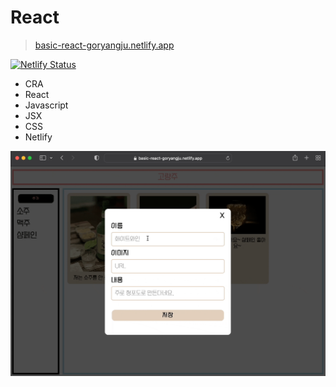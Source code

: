 # React

> [basic-react-goryangju.netlify.app](https://basic-react-goryangju.netlify.app/)

[![Netlify Status](https://api.netlify.com/api/v1/badges/ee98ef02-cad5-48ac-a724-7a7eef5d947a/deploy-status)](https://app.netlify.com/sites/basic-react-goryangju/deploys)

- CRA
- React
- Javascript
- JSX
- CSS
- Netlify

![eg](eg.gif)
